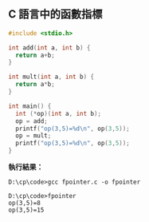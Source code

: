 ## C 語言中的函數指標

```c
#include <stdio.h>

int add(int a, int b) {
  return a+b;
}

int mult(int a, int b) {
  return a*b;
}

int main() {
  int (*op)(int a, int b);
  op = add;
  printf("op(3,5)=%d\n", op(3,5));
  op = mult;
  printf("op(3,5)=%d\n", op(3,5));
}
```

**執行結果：**

    D:\cp\code>gcc fpointer.c -o fpointer

    D:\cp\code>fpointer
    op(3,5)=8
    op(3,5)=15